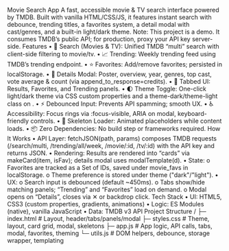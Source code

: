Movie Search App
A fast, accessible movie & TV search interface powered by TMDB. Built with vanilla HTML/CSS/JS, it features instant search with debounce, trending titles, a favorites system, a detail modal with cast/genres, and a built-in light/dark theme.
Note: This project is a demo. It consumes TMDB’s public API; for production, proxy your API key server-side.
Features
• 🔎 Search (Movies & TV): Unified TMDB “multi” search with client-side filtering to movie/tv.
• 📈 Trending: Weekly trending feed using TMDB’s trending endpoint.
• ⭐ Favorites: Add/remove favorites; persisted in localStorage.
• 🪪 Details Modal: Poster, overview, year, genres, top cast, vote average & count (via append_to_response=credits).
• 🧭 Tabbed UI: Results, Favorites, and Trending panels.
• 🌓 Theme Toggle: One-click light/dark theme via CSS custom properties and a theme-dark/theme-light class on <html>.
• ⚡ Debounced Input: Prevents API spamming; smooth UX.
• ♿ Accessibility: Focus rings via :focus-visible, ARIA on modal, keyboard-friendly controls.
• 🧱 Skeleton Loader: Animated placeholders while content loads.
• 📦 Zero Dependencies: No build step or frameworks required.
How It Works
• API Layer: fetchJSON(path, params) composes TMDB requests (/search/multi, /trending/all/week, /movie/:id, /tv/:id) with the API key and returns JSON.
• Rendering: Results are rendered into “cards” via makeCard(item, isFav); details modal uses modalTemplate(d).
• State:
o Favorites are tracked as a Set of IDs, saved under movie_favs in localStorage.
o Theme preference is stored under theme ("dark"/"light").
• UX:
o Search input is debounced (default ~450ms).
o Tabs show/hide matching panels; “Trending” and “Favorites” load on demand.
o Modal opens on “Details”, closes via ✕ or backdrop click.
Tech Stack
• UI: HTML5, CSS3 (custom properties, gradients, animations)
• Logic: ES Modules (native), vanilla JavaScript
• Data: TMDB v3 API
Project Structure
/
├─ index.html        # Layout, header/tabs/panels/modal
├─ styles.css        # Theme, layout, card grid, modal, skeletons
├─ app.js            # App logic, API calls, tabs, modal, favorites, theming
└─ utils.js          # DOM helpers, debounce, storage wrapper, templating

